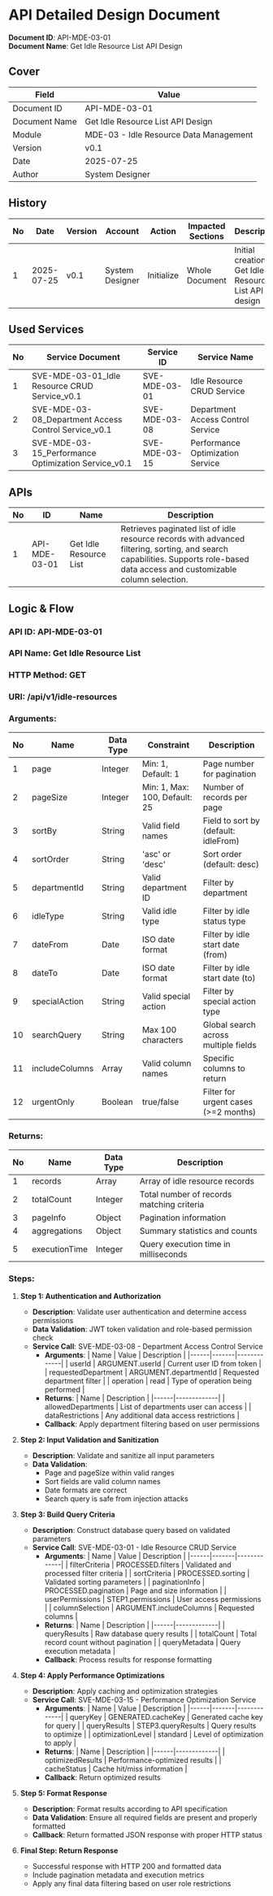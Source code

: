 # API Detailed Design Document

**Document ID**: API-MDE-03-01  
**Document Name**: Get Idle Resource List API Design  

## Cover

| Field | Value |
|-------|-------|
| Document ID | API-MDE-03-01 |
| Document Name | Get Idle Resource List API Design |
| Module | MDE-03 - Idle Resource Data Management |
| Version | v0.1 |
| Date | 2025-07-25 |
| Author | System Designer |

## History

| No | Date | Version | Account | Action | Impacted Sections | Description |
|----|------|---------|---------|--------|-------------------|-------------|
| 1 | 2025-07-25 | v0.1 | System Designer | Initialize | Whole Document | Initial creation of Get Idle Resource List API design |

## Used Services

| No | Service Document | Service ID | Service Name |
|----|------------------|------------|--------------|
| 1 | SVE-MDE-03-01_Idle Resource CRUD Service_v0.1 | SVE-MDE-03-01 | Idle Resource CRUD Service |
| 2 | SVE-MDE-03-08_Department Access Control Service_v0.1 | SVE-MDE-03-08 | Department Access Control Service |
| 3 | SVE-MDE-03-15_Performance Optimization Service_v0.1 | SVE-MDE-03-15 | Performance Optimization Service |

## APIs

| No | ID | Name | Description |
|----|----|----|-------------|
| 1 | API-MDE-03-01 | Get Idle Resource List | Retrieves paginated list of idle resource records with advanced filtering, sorting, and search capabilities. Supports role-based data access and customizable column selection. |

## Logic & Flow

### API ID: API-MDE-03-01
### API Name: Get Idle Resource List
### HTTP Method: GET
### URI: /api/v1/idle-resources

### Arguments:

| No | Name | Data Type | Constraint | Description |
|----|------|-----------|------------|-------------|
| 1 | page | Integer | Min: 1, Default: 1 | Page number for pagination |
| 2 | pageSize | Integer | Min: 1, Max: 100, Default: 25 | Number of records per page |
| 3 | sortBy | String | Valid field names | Field to sort by (default: idleFrom) |
| 4 | sortOrder | String | 'asc' or 'desc' | Sort order (default: desc) |
| 5 | departmentId | String | Valid department ID | Filter by department |
| 6 | idleType | String | Valid idle type | Filter by idle status type |
| 7 | dateFrom | Date | ISO date format | Filter by idle start date (from) |
| 8 | dateTo | Date | ISO date format | Filter by idle start date (to) |
| 9 | specialAction | String | Valid special action | Filter by special action type |
| 10 | searchQuery | String | Max 100 characters | Global search across multiple fields |
| 11 | includeColumns | Array | Valid column names | Specific columns to return |
| 12 | urgentOnly | Boolean | true/false | Filter for urgent cases (>=2 months) |

### Returns:

| No | Name | Data Type | Description |
|----|------|-----------|-------------|
| 1 | records | Array | Array of idle resource records |
| 2 | totalCount | Integer | Total number of records matching criteria |
| 3 | pageInfo | Object | Pagination information |
| 4 | aggregations | Object | Summary statistics and counts |
| 5 | executionTime | Integer | Query execution time in milliseconds |

### Steps:

1. **Step 1: Authentication and Authorization**
   - **Description**: Validate user authentication and determine access permissions
   - **Data Validation**: JWT token validation and role-based permission check
   - **Service Call**: SVE-MDE-03-08 - Department Access Control Service
     - **Arguments**:
       | Name | Value | Description |
       |------|-------|-------------|
       | userId | ARGUMENT.userId | Current user ID from token |
       | requestedDepartment | ARGUMENT.departmentId | Requested department filter |
       | operation | read | Type of operation being performed |
     - **Returns**:
       | Name | Description |
       |------|-------------|
       | allowedDepartments | List of departments user can access |
       | dataRestrictions | Any additional data access restrictions |
     - **Callback**: Apply department filtering based on user permissions

2. **Step 2: Input Validation and Sanitization**
   - **Description**: Validate and sanitize all input parameters
   - **Data Validation**: 
     - Page and pageSize within valid ranges
     - Sort fields are valid column names
     - Date formats are correct
     - Search query is safe from injection attacks

3. **Step 3: Build Query Criteria**
   - **Description**: Construct database query based on validated parameters
   - **Service Call**: SVE-MDE-03-01 - Idle Resource CRUD Service
     - **Arguments**:
       | Name | Value | Description |
       |------|-------|-------------|
       | filterCriteria | PROCESSED.filters | Validated and processed filter criteria |
       | sortCriteria | PROCESSED.sorting | Validated sorting parameters |
       | paginationInfo | PROCESSED.pagination | Page and size information |
       | userPermissions | STEP1.permissions | User access permissions |
       | columnSelection | ARGUMENT.includeColumns | Requested columns |
     - **Returns**:
       | Name | Description |
       |------|-------------|
       | queryResults | Raw database query results |
       | totalCount | Total record count without pagination |
       | queryMetadata | Query execution metadata |
     - **Callback**: Process results for response formatting

4. **Step 4: Apply Performance Optimizations**
   - **Description**: Apply caching and optimization strategies
   - **Service Call**: SVE-MDE-03-15 - Performance Optimization Service
     - **Arguments**:
       | Name | Value | Description |
       |------|-------|-------------|
       | queryKey | GENERATED.cacheKey | Generated cache key for query |
       | queryResults | STEP3.queryResults | Query results to optimize |
       | optimizationLevel | standard | Level of optimization to apply |
     - **Returns**:
       | Name | Description |
       |------|-------------|
       | optimizedResults | Performance-optimized results |
       | cacheStatus | Cache hit/miss information |
     - **Callback**: Return optimized results

5. **Step 5: Format Response**
   - **Description**: Format results according to API specification
   - **Data Validation**: Ensure all required fields are present and properly formatted
   - **Callback**: Return formatted JSON response with proper HTTP status

6. **Final Step: Return Response**
   - Successful response with HTTP 200 and formatted data
   - Include pagination metadata and execution metrics
   - Apply any final data filtering based on user role restrictions
